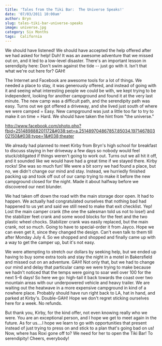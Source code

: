 ```yaml
---
title: 'Tales from the Tiki Bar:  The Universe Speaks!'
date: '07/03/2011 10:00am'
author: Bryn
slug: tales-tiki-bar-universe-speaks
image: universe.jpg
category: Six Months
tags:  California
---
```

We should have listened! We should have accepted the help offered after we had asked for help! Duh! It was an awesome adventure that we missed out on, and it led to a low-level disaster. There's an important lesson in serendipity here: Don't swim against the tide -- just go with it. Isn't that what we're out here for? GAH!

The Internet and Facebook are awesome tools for a lot of things. We needed a place to stay, it was generously offered, and instead of going with it and seeing what interesting people we could be with, we kept trying to be independent, looking for another campground and found it at the very last minute. The new camp was a difficult path, and the serendipity path was easy. Turns out we got offered a driveway, and she lived just south of where we were camped = Easy. New campground was just a little too far to try to make it on time = Hard. We should have taken the hint from "the universe."

http://www.facebook.com/photo.php?fbid=251489888201172&#038;set=a.251489704867857.85034.197146780302150&#038;type=1&#038;theater

We already had planned to meet Kirby from Bryn's high school for breakfast to discuss staying in her driveway a few days so nobody would feel stuck/obligated if things weren't going to work out. Turns out we all hit it off, and it sounded like we would have had a great time if we stayed there. Kirby rocks! She was so much fun! We were a bit sorry we had found a place, but no, we didn't change our mind and stay. Instead, we hurriedly finished packing up and took off out of our camp trying to make it before the new campground closed for the night. Made it about halfway before we discovered our next blunder.

We had taken off down the road with the main storage door open. It had to happen. We actually had congratulated ourselves that nothing bad had happened to us yet and said we still need to make that exit checklist. Yep! Lost the main camper crank (the one the salesman told us not to lose!) and the stabilizer feet crank and some wood blocks for the feet and the two plastic wheel chocks. Stabilizer crank was easily replaced, but the main crank, not so much. Going to have to special-order it from Jayco. Hope we can even get it, since they changed the design. Can't even talk to them till after Monday July 4. So we shopped and shopped and finally came up with a way to get the camper up, but it's not easy.

We were attempting to stretch our dollars by seeking help, but we ended up having to buy some extra tools and stay the night in a motel in Bakersfield and missed out on an adventure. GAH! Not only that, but we had to change our mind and delay that particular camp we were trying to make because we hadn't noticed that the temps were going to soar well over 100 for the next 5-6 days! So here we go: high-tail it back towards the coast over two mountain areas with our underpowered vehicle and heavy trailer. We are waiting out the heatwave in a more expensive campground in kind of a nowhere place. Probably should have run right back to LA, hat in hand, and parked at Kirby's. Double-GAH! Hope we don't regret sticking ourselves here for a week. No refunds.

But thank you, Kirby, for the kind offer, not even knowing really who we were. You are an exceptional person, and I hope we get to meet again in the future. As for us....I hope we learn to go with opportunities that present instead of just trying to press on and stick to a plan that's going bad on us!
Now, where has Roxi gone off to? We need for her to open the Tiki Bar! To serendipity! Cheers, everybody!